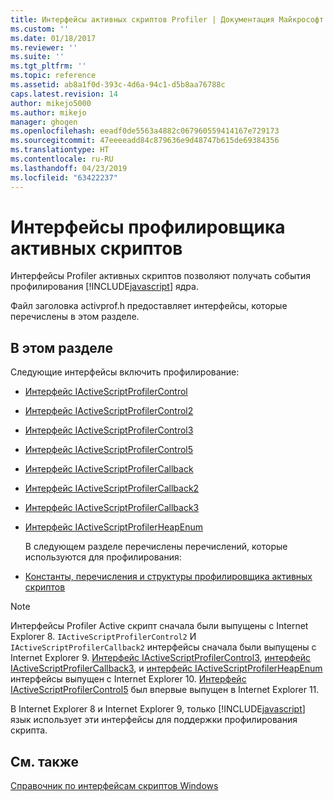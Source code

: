 ```yaml
---
title: Интерфейсы активных скриптов Profiler | Документация Майкрософт
ms.custom: ''
ms.date: 01/18/2017
ms.reviewer: ''
ms.suite: ''
ms.tgt_pltfrm: ''
ms.topic: reference
ms.assetid: ab8a1f0d-393c-4d6a-94c1-d5b8aa76788c
caps.latest.revision: 14
author: mikejo5000
ms.author: mikejo
manager: ghogen
ms.openlocfilehash: eeadf0de5563a4882c067960559414167e729173
ms.sourcegitcommit: 47eeeeadd84c879636e9d48747b615de69384356
ms.translationtype: HT
ms.contentlocale: ru-RU
ms.lasthandoff: 04/23/2019
ms.locfileid: "63422237"
---
```

# <a name="active-script-profiler-interfaces"></a>Интерфейсы профилировщика активных скриптов
Интерфейсы Profiler активных скриптов позволяют получать события профилирования [!INCLUDE[javascript](../../javascript/includes/javascript-md.md)] ядра.  
  
 Файл заголовка activprof.h предоставляет интерфейсы, которые перечислены в этом разделе.  
  
## <a name="in-this-section"></a>В этом разделе  
 Следующие интерфейсы включить профилирование:  
  
- [Интерфейс IActiveScriptProfilerControl](../../winscript/reference/iactivescriptprofilercontrol-interface.md)  
  
- [Интерфейс IActiveScriptProfilerControl2](../../winscript/reference/iactivescriptprofilercontrol2-interface.md)  
  
- [Интерфейс IActiveScriptProfilerControl3](../../winscript/reference/iactivescriptprofilercontrol3-interface.md)  
  
- [Интерфейс IActiveScriptProfilerControl5](../../winscript/reference/iactivescriptprofilercontrol5-interface.md)  
  
- [Интерфейс IActiveScriptProfilerCallback](../../winscript/reference/iactivescriptprofilercallback-interface.md)  
  
- [Интерфейс IActiveScriptProfilerCallback2](../../winscript/reference/iactivescriptprofilercallback2-interface.md)  
  
- [Интерфейс IActiveScriptProfilerCallback3](../../winscript/reference/iactivescriptprofilercallback3-interface.md)  
  
- [Интерфейс IActiveScriptProfilerHeapEnum](../../winscript/reference/iactivescriptprofilerheapenum-interface.md)  
  
  В следующем разделе перечислены перечислений, которые используются для профилирования:  
  
- [Константы, перечисления и структуры профилировщика активных скриптов](../../winscript/reference/active-script-profiler-constants-enumerations-and-structures.md)  
  
> [!NOTE]
> Интерфейсы Profiler Active скрипт сначала были выпущены с Internet Explorer 8. `IActiveScriptProfilerControl2` И `IActiveScriptProfilerCallback2` интерфейсы сначала были выпущены с Internet Explorer 9. [Интерфейс IActiveScriptProfilerControl3](../../winscript/reference/iactivescriptprofilercontrol3-interface.md), [интерфейс IActiveScriptProfilerCallback3](../../winscript/reference/iactivescriptprofilercallback3-interface.md), и [интерфейс IActiveScriptProfilerHeapEnum](../../winscript/reference/iactivescriptprofilerheapenum-interface.md) интерфейсы выпущен с Internet Explorer 10. [Интерфейс IActiveScriptProfilerControl5](../../winscript/reference/iactivescriptprofilercontrol5-interface.md) был впервые выпущен в Internet Explorer 11.  
>   
> В Internet Explorer 8 и Internet Explorer 9, только [!INCLUDE[javascript](../../javascript/includes/javascript-md.md)] язык использует эти интерфейсы для поддержки профилирования скрипта.  
  
## <a name="see-also"></a>См. также  
 [Справочник по интерфейсам скриптов Windows](../../winscript/reference/windows-script-interfaces-reference.md)